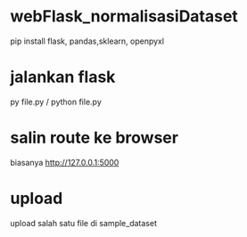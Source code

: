 # webFlask_normalisasiDataset
pip install flask, pandas,sklearn, openpyxl
# jalankan flask
py file.py / python file.py
# salin route ke browser
biasanya  http://127.0.0.1:5000
# upload
upload salah satu file di sample_dataset

